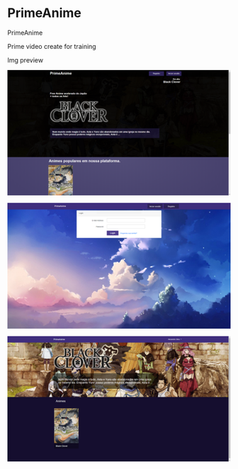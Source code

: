 # PrimeAnime
PrimeAnime

Prime video create for training

Img preview

![alt text](https://raw.githubusercontent.com/kaway404/PrimeAnime/master/apresentar/1.1.png)

![alt text](https://raw.githubusercontent.com/kaway404/PrimeAnime/master/apresentar/2.png)

![alt text](https://raw.githubusercontent.com/kaway404/PrimeAnime/master/apresentar/4.1.png)
